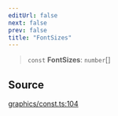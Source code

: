 ```yaml
---
editUrl: false
next: false
prev: false
title: "FontSizes"
---
```


> `const` **FontSizes**: `number`[]

## Source

[graphics/const.ts:104](https://github.com/dgmjs/dgmjs/blob/6298c851d69b83f472385d1ebb3c937ddb56985d/packages/core/src/graphics/const.ts#L104)
